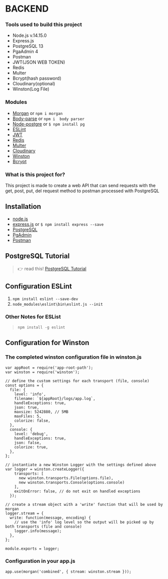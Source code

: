 # BACKEND

### Tools used to build this project
- Node.js v.14.15.0
- Express.js 
- PostgreSQL 13
- PgaAdmin 4
- Postman 
- JWT(JSON WEB TOKEN)
- Redis
- Multer
- Bcrypt(hash password)
- Cloudinary(optional)
- Winston(Log File)

### Modules
- [Morgan](https://www.npmjs.com/package/morgan) or `npm i morgan`
- [Body-parse](https://www.npmjs.com/package/body-parser) or `npm i  body parser`
- [Node-postgre](https://node-postgres.com/) or `$ npm install pg`
- [ESLint](https://eslint.org/docs/user-guide/getting-started)
- [JWT](https://www.npmjs.com/package/jsonwebtoken)
- [Redis](https://www.npmjs.com/package/redis)
- [Multer](https://www.npmjs.com/package/multer)
- [Cloudinary](https://www.npmjs.com/package/cloudinary)
- [Winston](https://www.npmjs.com/package/winston)
- [Bcrypt](https://www.npmjs.com/package/bcrypt)

### What is this project for?
This project is made to create a web API that can send requests with the get, post, put, del request method to postman processed with PostgreSQL

## Installation
- [node.js](https://nodejs.org/en/download/)
- [express.js](https://expressjs.com/en/starter/installing.html) or `$ npm install express --save`
- [PostgreSQL](https://www.postgresql.org/download/)
- [PgAdmin](https://www.pgadmin.org/download/)
- [Postman](https://www.postman.com/downloads/)

## PostgreSQL Tutorial
> :point_right: read this! [PostgreSQL Tutorial](https://www.postgresqltutorial.com/)

## Configuration ESLint
1. `npm install eslint --save-dev`
2. `node_modules\eslint\bin\eslint.js --init`
### Other Notes for ESList
>  `npm install -g eslint`

## Configuration for Winston
### The completed winston configuration file in winston.js

```
var appRoot = require('app-root-path');
var winston = require('winston');

// define the custom settings for each transport (file, console)
const options = {
  file: {
    level: 'info',
    filename: `${appRoot}/logs/app.log`,
    handleExceptions: true,
    json: true,
    maxsize: 5242880, // 5MB
    maxFiles: 5,
    colorize: false,
  },
  console: {
    level: 'debug',
    handleExceptions: true,
    json: false,
    colorize: true,
  },
};

// instantiate a new Winston Logger with the settings defined above
var logger = winston.createLogger({
    transports: [
      new winston.transports.File(options.file),
      new winston.transports.Console(options.console)
    ],
    exitOnError: false, // do not exit on handled exceptions
  });

// create a stream object with a 'write' function that will be used by morgan
logger.stream = {
  write: function(message, encoding) {
    // use the 'info' log level so the output will be picked up by both transports (file and console)
    logger.info(message);
  },
};

module.exports = logger;
```

### Configuration in your app.js
`app.use(morgan('combined', { stream: winston.stream }));`
